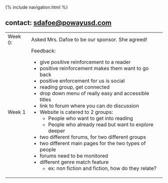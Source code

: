 {% include navigation.html %}
## contact: sdafoe@powayusd.com

<table>
<tr>
<td>Week 0:</td>
<td>
Asked Mrs. Dafoe to be our sponsor. She agreed!

</td>
</tr>

<tr>
<td>Week 1</td>

<td>
Feedback:
<br>

- give positive reinforcement to a reader 
- positive reinforcement makes them want to go back 
- positive enforcement for us is social 
- reading group, get connected 
- drop down menu of really easy and accessible titles 
- link to forum where you can do discussion 
- Website is catered to 2 groups:
  - People who want to get into reading 
  - People who already read but want to explore deeper
- two different forums, for two different groups 
- two different main pages for the two types of people 
- forums need to be monitored 
- different genre match feature 
  - ex: non fiction and fiction, how do they relate?
    



</td>
</tr>

</table>
